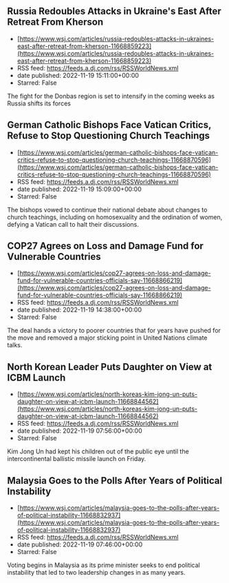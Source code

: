 ## Russia Redoubles Attacks in Ukraine's East After Retreat From Kherson
 - [https://www.wsj.com/articles/russia-redoubles-attacks-in-ukraines-east-after-retreat-from-kherson-11668859223](https://www.wsj.com/articles/russia-redoubles-attacks-in-ukraines-east-after-retreat-from-kherson-11668859223)
 - RSS feed: https://feeds.a.dj.com/rss/RSSWorldNews.xml
 - date published: 2022-11-19 15:11:00+00:00
 - Starred: False

The fight for the Donbas region is set to intensify in the coming weeks as Russia shifts its forces

## German Catholic Bishops Face Vatican Critics, Refuse to Stop Questioning Church Teachings
 - [https://www.wsj.com/articles/german-catholic-bishops-face-vatican-critics-refuse-to-stop-questioning-church-teachings-11668870596](https://www.wsj.com/articles/german-catholic-bishops-face-vatican-critics-refuse-to-stop-questioning-church-teachings-11668870596)
 - RSS feed: https://feeds.a.dj.com/rss/RSSWorldNews.xml
 - date published: 2022-11-19 15:09:00+00:00
 - Starred: False

The bishops vowed to continue their national debate about changes to church teachings, including on homosexuality and the ordination of women, defying a Vatican call to halt their discussions.

## COP27 Agrees on Loss and Damage Fund for Vulnerable Countries
 - [https://www.wsj.com/articles/cop27-agrees-on-loss-and-damage-fund-for-vulnerable-countries-officials-say-11668866219](https://www.wsj.com/articles/cop27-agrees-on-loss-and-damage-fund-for-vulnerable-countries-officials-say-11668866219)
 - RSS feed: https://feeds.a.dj.com/rss/RSSWorldNews.xml
 - date published: 2022-11-19 14:38:00+00:00
 - Starred: False

The deal hands a victory to poorer countries that for years have pushed for the move and removed a major sticking point in United Nations climate talks.

## North Korean Leader Puts Daughter on View at ICBM Launch
 - [https://www.wsj.com/articles/north-koreas-kim-jong-un-puts-daughter-on-view-at-icbm-launch-11668844562](https://www.wsj.com/articles/north-koreas-kim-jong-un-puts-daughter-on-view-at-icbm-launch-11668844562)
 - RSS feed: https://feeds.a.dj.com/rss/RSSWorldNews.xml
 - date published: 2022-11-19 07:56:00+00:00
 - Starred: False

Kim Jong Un had kept his children out of the public eye until the intercontinental ballistic missile launch on Friday.

## Malaysia Goes to the Polls After Years of Political Instability
 - [https://www.wsj.com/articles/malaysia-goes-to-the-polls-after-years-of-political-instability-11668832937](https://www.wsj.com/articles/malaysia-goes-to-the-polls-after-years-of-political-instability-11668832937)
 - RSS feed: https://feeds.a.dj.com/rss/RSSWorldNews.xml
 - date published: 2022-11-19 07:46:00+00:00
 - Starred: False

Voting begins in Malaysia as its prime minister seeks to end political instability that led to two leadership changes in as many years.
